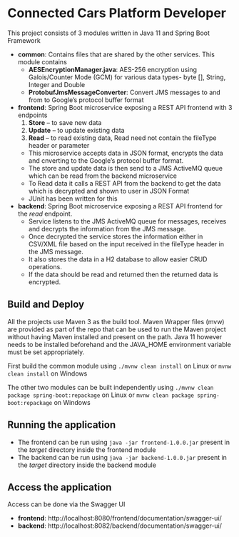 # Connected Cars Platform Developer
This project consists of 3 modules written in Java 11 and Spring Boot Framework
- **common**: Contains files that are shared by the other services. This module contains
  - **AESEncryptionManager.java**: AES-256 encryption using Galois/Counter Mode (GCM) for various data types- byte [], String, Integer and Double
  - **ProtobufJmsMessageConverter**: Convert JMS messages to and from to Google’s protocol buffer format 
- **frontend**: Spring Boot microservice exposing a REST API frontend with 3 endpoints
    1.	**Store** – to save new data
    2.	**Update** – to update existing data
    3.	**Read** – to read existing data, Read need not contain the fileType header or parameter
    - This microservice accepts data in JSON format, encrypts the data and cnverting to the Google’s protocol buffer format. 
    - The store and update data is then send to a JMS ActiveMQ queue which can be read from the backend microservice
    - To Read data it calls a REST API from the backend to get the data which is decrypted and shown to user in JSON Format
    - JUnit has been written for this
- **backend**: Spring Boot microservice exposing a REST API frontend for the *read* endpoint. 
  - Service listens to the JMS ActiveMQ queue for messages, receives and decrypts the information from the JMS message.
  -	Once decrypted the service stores the information either in CSV/XML file based on the input received in the fileType header in the JMS message.
  -	It also stores the data in a H2 database to allow easier CRUD operations.
  -	If the data should be read and returned then the returned data is encrypted.


## Build and Deploy
All the projects use Maven 3 as the build tool. Maven Wrapper files (mvw) are provided as part of the repo that can be used to run the Maven project without having Maven installed and present on the path. Java 11 however needs to be installed beforehand and the JAVA_HOME environment variable must be set appropriately.

First build the common module using
`./mvnw clean install` on Linux or `mvnw clean install` on Windows

The other two modules can be built independently using
`./mvnw clean package spring-boot:repackage` on Linux or `mvnw clean package spring-boot:repackage` on Windows

## Running the application
- The frontend can be run using `java -jar frontend-1.0.0.jar` present in the *target* directory inside the frontend module
- The backend can be run using `java -jar backend-1.0.0.jar` present in the *target* directory inside the backend module

## Access the application
Access can be done via the Swagger UI 
- **frontend**: http://localhost:8080/frontend/documentation/swagger-ui/
- **backend**: http://localhost:8082/backend/documentation/swagger-ui/



 
